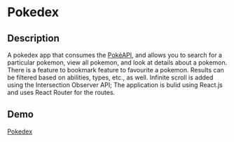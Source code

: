 # Pokedex

## Description
A pokedex app that consumes the [PokéAPI](https://pokeapi.co), and allows you to search for a particular pokemon, view all pokemon, and look at details about a pokemon. There is a feature to bookmark feature to favourite a pokemon. Results can be filtered based on abilities, types, etc., as well. Infinite scroll is added using the Intersection Observer API; The application is bulid using React.js and uses React Router for the routes. 

## Demo

[Pokedex](https://pokedex-terous.netlify.app/)
